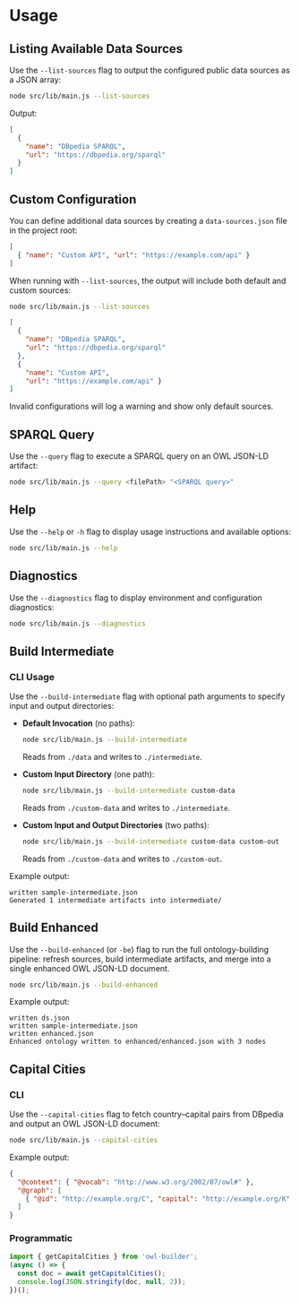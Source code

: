 # Usage

## Listing Available Data Sources

Use the `--list-sources` flag to output the configured public data sources as a JSON array:

```bash
node src/lib/main.js --list-sources
```

Output:

```json
[
  {
    "name": "DBpedia SPARQL",
    "url": "https://dbpedia.org/sparql"
  }
]
```

## Custom Configuration

You can define additional data sources by creating a `data-sources.json` file in the project root:

```json
[
  { "name": "Custom API", "url": "https://example.com/api" }
]
```

When running with `--list-sources`, the output will include both default and custom sources:

```bash
node src/lib/main.js --list-sources
```

```json
[
  {
    "name": "DBpedia SPARQL",
    "url": "https://dbpedia.org/sparql"
  },
  {
    "name": "Custom API",
    "url": "https://example.com/api" }
]
```

Invalid configurations will log a warning and show only default sources.

## SPARQL Query

Use the `--query` flag to execute a SPARQL query on an OWL JSON-LD artifact:

```bash
node src/lib/main.js --query <filePath> "<SPARQL query>"
```

## Help

Use the `--help` or `-h` flag to display usage instructions and available options:

```bash
node src/lib/main.js --help
```

## Diagnostics

Use the `--diagnostics` flag to display environment and configuration diagnostics:

```bash
node src/lib/main.js --diagnostics
```

## Build Intermediate

### CLI Usage

Use the `--build-intermediate` flag with optional path arguments to specify input and output directories:

- **Default Invocation** (no paths):
  ```bash
  node src/lib/main.js --build-intermediate
  ```
  Reads from `./data` and writes to `./intermediate`.

- **Custom Input Directory** (one path):
  ```bash
  node src/lib/main.js --build-intermediate custom-data
  ```
  Reads from `./custom-data` and writes to `./intermediate`.

- **Custom Input and Output Directories** (two paths):
  ```bash
  node src/lib/main.js --build-intermediate custom-data custom-out
  ```
  Reads from `./custom-data` and writes to `./custom-out`.

Example output:

```text
written sample-intermediate.json
Generated 1 intermediate artifacts into intermediate/
```

## Build Enhanced

Use the `--build-enhanced` (or `-be`) flag to run the full ontology-building pipeline: refresh sources, build intermediate artifacts, and merge into a single enhanced OWL JSON-LD document.

```bash
node src/lib/main.js --build-enhanced
```

Example output:
```text
written ds.json
written sample-intermediate.json
written enhanced.json
Enhanced ontology written to enhanced/enhanced.json with 3 nodes
```

## Capital Cities

### CLI

Use the `--capital-cities` flag to fetch country–capital pairs from DBpedia and output an OWL JSON-LD document:

```bash
node src/lib/main.js --capital-cities
```

Example output:
```json
{
  "@context": { "@vocab": "http://www.w3.org/2002/07/owl#" },
  "@graph": [
    { "@id": "http://example.org/C", "capital": "http://example.org/K" }
  ]
}
```

### Programmatic

```js
import { getCapitalCities } from 'owl-builder';
(async () => {
  const doc = await getCapitalCities();
  console.log(JSON.stringify(doc, null, 2));
})();
```